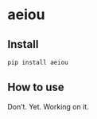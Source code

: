 aeiou
================

<!-- WARNING: THIS FILE WAS AUTOGENERATED! DO NOT EDIT! -->

## Install

``` sh
pip install aeiou
```

## How to use

Don’t. Yet. Working on it.
